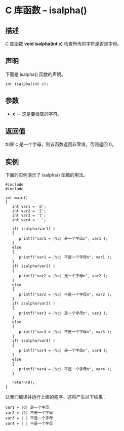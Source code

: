 # C 库函数 – isalpha()


## 描述

C 库函数 **void isalpha(int c)** 检查所传的字符是否是字母。

## 声明

下面是 isalpha() 函数的声明。

    int isalpha(int c);

## 参数

* **c** \-- 这是要检查的字符。

## 返回值

如果 c 是一个字母，则该函数返回非零值，否则返回 0。

## 实例

下面的实例演示了 isalpha() 函数的用法。

    #include 
    #include 

    int main()
    {
       int var1 = 'd';
       int var2 = '2';
       int var3 = 't';
       int var4 = ' ';

       if( isalpha(var1) )
       {
          printf("var1 = |%c| 是一个字母n", var1 );
       }
       else
       {
          printf("var1 = |%c| 不是一个字母n", var1 );
       }
       if( isalpha(var2) )
       {
          printf("var2 = |%c| 是一个字母n", var2 );
       }
       else
       {
          printf("var2 = |%c| 不是一个字母n", var2 );
       }
       if( isalpha(var3) )
       {
          printf("var3 = |%c| 是一个字母n", var3 );
       }
       else
       {
          printf("var3 = |%c| 不是一个字母n", var3 );
       }
       if( isalpha(var4) )
       {
          printf("var4 = |%c| 是一个字母n", var4 );
       }
       else
       {
          printf("var4 = |%c| 不是一个字母n", var4 );
       }

       return(0);
    }

让我们编译并运行上面的程序，这将产生以下结果：

    var1 = |d| 是一个字母
    var2 = |2| 不是一个字母
    var3 = | | 不是一个字母
    var4 = | | 不是一个字母